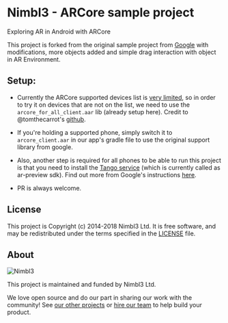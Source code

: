 # Nimbl3 - ARCore sample project
Exploring AR in Android with ARCore

This project is forked from the original sample project from [Google](https://github.com/google-ar/arcore-android-sdk.git) with modifications, more objects added and simple drag interaction with object in AR Environment.

## Setup:
- Currently the ARCore supported devices list is [very limited](https://developers.google.com/ar/discover/#supoporteddevices), so in order to try it on devices that are not on the list, we need to use the `arcore_for_all_client.aar` lib (already setup here). Credit to @tomthecarrot's [github](https://github.com/tomthecarrot/arcore-for-all).

- If you're holding a supported phone, simply switch it to `arcore_client.aar` in our app's gradle file to use the original support library from google.

- Also, another step is required for all phones to be able to run this project is that you need to install the [Tango service](https://github.com/google-ar/arcore-android-sdk/releases/download/sdk-preview/arcore-preview.apk) (which is currently called as ar-preview sdk). Find out more from Google's instructions [here](https://developers.google.com/ar/discover/).

- PR is always welcome.

## License

This project is Copyright (c) 2014-2018 Nimbl3 Ltd. It is free software,
and may be redistributed under the terms specified in the [LICENSE] file.

[LICENSE]: /LICENSE

## About

![Nimbl3](https://dtvm7z6brak4y.cloudfront.net/logo/logo-repo-readme.jpg)

This project is maintained and funded by Nimbl3 Ltd.

We love open source and do our part in sharing our work with the community!
See [our other projects][community] or [hire our team][hire] to help build your product.

[community]: https://nimbl3.github.io/
[hire]: https://nimbl3.com/
